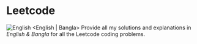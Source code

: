 # Leetcode
![English](https://camo.githubusercontent.com/5fcf0447c1487a3652063e7f9b17d891508475f1/68747470733a2f2f696d672e736869656c64732e696f2f62616467652f6c616e67756167652d432b2b2d7265642e737667)
<English | Bangla>
Provide all my solutions and explanations in *English & Bangla* for all the Leetcode coding problems.
